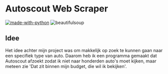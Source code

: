 # Autoscout Web Scraper

[![made-with-python](https://img.shields.io/badge/Made%20with-Python-1f425f.svg)](https://www.python.org/) <img alt="beautifulsoup" src="https://img.shields.io/badge/BeautifulSoup%20-%231c4e63.svg?&style=for-the-badge&logo=BeautifulSoup&logoColor=white"/>

## Idee
Het idee achter mijn project was om makkelijk op zoek te kunnen gaan naar een specifiek type van auto. Daarom heb ik een programma gemaakt dat Autoscout afzoekt zodat ik niet naar honderden auto's moet kijken, maar meteen zie 'Dat zit binnen mijn budget, die wil ik bekijken'.


